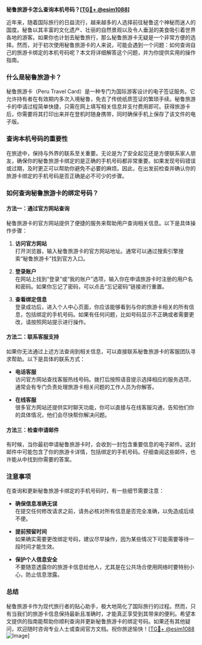 **秘鲁旅游卡怎么查询本机号码？[[TG💪+ @esim1088](https://t.me/s/esim1088)]**

近年来，随着国际旅行的日益流行，越来越多的人选择前往秘鲁这个神秘而迷人的国度。秘鲁以其丰富的文化遗产、壮丽的自然景观以及令人垂涎的美食吸引着世界各地的游客。如果你也计划去秘鲁旅行，那么秘鲁旅游卡无疑是一个非常方便的选择。然而，对于初次使用秘鲁旅游卡的人来说，可能会遇到一个问题：如何查询自己的旅游卡绑定的本机号码呢？本文将详细解答这个问题，并为你提供实用的操作指南。

### 什么是秘鲁旅游卡？

秘鲁旅游卡（Peru Travel Card）是一种专门为国际游客设计的电子签证服务。它允许持有者在有效期内多次入境秘鲁，免去了传统纸质签证的繁琐手续。秘鲁旅游卡的申请过程简单快捷，只需在网上填写相关信息并支付费用即可。获得旅游卡后，你需要将其打印出来并在登机时随身携带，同时确保手机上保存了该文件的电子版。

### 查询本机号码的重要性

在旅途中，保持与外界的联系至关重要。无论是为了安全起见还是方便联系家人朋友，确保你的秘鲁旅游卡绑定的是正确的手机号码都非常重要。如果发现号码错误或过期，及时更正可以帮助你避免不必要的麻烦。因此，在出发前检查并确认你的旅游卡绑定的手机号码是否正确是必不可少的步骤。

### 如何查询秘鲁旅游卡的绑定号码？

#### 方法一：通过官方网站查询

秘鲁旅游卡的官方网站提供了便捷的服务来帮助用户查询相关信息。以下是具体操作步骤：

1. **访问官方网站**  
   打开浏览器，输入秘鲁旅游卡的官方网站地址。通常可以通过搜索引擎搜索“秘鲁旅游卡”找到官方入口。

2. **登录账户**  
   在网站上找到“登录”或“我的账户”选项，输入你在申请旅游卡时注册的用户名和密码。如果你忘记了密码，可以点击“忘记密码”链接进行重置。

3. **查看绑定信息**  
   登录成功后，进入个人中心页面，你应该能够看到与你的旅游卡相关的所有信息，包括绑定的手机号码。如果有任何问题，比如号码显示不正确或者需要更改，请按照网站提示进行操作。

#### 方法二：联系客服支持

如果你无法通过上述方法查询到相关信息，可以直接联系秘鲁旅游卡的客服团队寻求帮助。以下是具体的联系方式：

- **电话客服**  
  访问官方网站查找客服热线号码。拨打后按照语音提示选择相应的服务选项，通常会有专门负责处理旅游卡相关问题的工作人员为你解答。

- **在线客服**  
  很多官方网站还提供实时聊天功能，你可以直接与在线客服沟通，告知他们你的具体情况，他们会尽快帮你解决问题。

#### 方法三：检查申请邮件

有时候，当你最初申请秘鲁旅游卡时，会收到一封包含重要信息的电子邮件。这封邮件中可能包含了你的旅游卡详情，包括绑定的手机号码。仔细查阅这些邮件，也许能从中找到你需要的答案。

### 注意事项

在查询和更新秘鲁旅游卡绑定的手机号码时，有一些细节需要注意：

- **确保信息准确无误**  
  在提交任何修改请求之前，请务必核对所有信息是否完全准确，以免造成后续不便。

- **提前预留时间**  
  如果确实需要更改绑定号码，建议尽早操作，因为某些情况下可能需要等待一段时间才能生效。

- **保护个人信息安全**  
  不要随意透露你的旅游卡信息给他人，尤其是在公共场合使用网络时要特别小心，防止信息泄露。

### 总结

秘鲁旅游卡作为现代旅行者的贴心助手，极大地简化了国际旅行的过程。然而，只有当我们的旅游卡信息保持最新且准确时，才能真正享受到其带来的便利。希望本文提供的指南能帮助你顺利查询并更新秘鲁旅游卡的绑定号码。如果还有其他疑问，欢迎随时咨询专业人士或查阅官方文档。祝你旅途愉快！[[TG💪+ @esim1088](https://t.me/s/esim1088) ![Image](https://i.postimg.cc/4NQfJmqS/Snipaste-2025-05-13-00-14-12.png)]